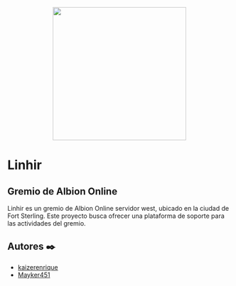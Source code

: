 <p align="center"><a href="#" target="_blank"><img src="https://drive.google.com/uc?export=download&id=1eCCIrPRB9jp3qjfr1jzjHtz2qqnkGC2k" width="300"></a></p>

# Linhir
## Gremio de Albion Online

Linhir es un gremio de Albion Online servidor west, ubicado en la ciudad de Fort Sterling.
Este proyecto busca ofrecer una plataforma de soporte para las actividades del gremio.

## Autores ✒️
* [kaizerenrique](https://github.com/kaizerenrique)
* [Mayker451](https://github.com/michaelsandino)